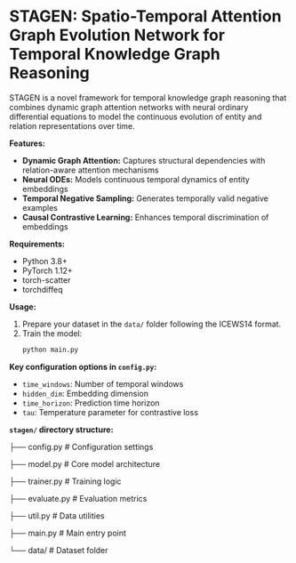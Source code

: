 # STAGEN: Spatio-Temporal Attention Graph Evolution Network for Temporal Knowledge Graph Reasoning

STAGEN is a novel framework for temporal knowledge graph reasoning that combines dynamic graph attention networks with neural ordinary differential equations to model the continuous evolution of entity and relation representations over time.

**Features:**

* **Dynamic Graph Attention:** Captures structural dependencies with relation-aware attention mechanisms
* **Neural ODEs:** Models continuous temporal dynamics of entity embeddings
* **Temporal Negative Sampling:** Generates temporally valid negative examples
* **Causal Contrastive Learning:** Enhances temporal discrimination of embeddings

**Requirements:**

* Python 3.8+
* PyTorch 1.12+
* torch-scatter
* torchdiffeq

**Usage:**

1.  Prepare your dataset in the `data/` folder following the ICEWS14 format.
2.  Train the model:
    ```bash
    python main.py
    ```

**Key configuration options in `config.py`:**

* `time_windows`: Number of temporal windows
* `hidden_dim`: Embedding dimension
* `time_horizon`: Prediction time horizon
* `tau`: Temperature parameter for contrastive loss

**`stagen/` directory structure:**

├── config.py       # Configuration settings

├── model.py        # Core model architecture

├── trainer.py      # Training logic

├── evaluate.py     # Evaluation metrics

├── util.py         # Data utilities

├── main.py         # Main entry point

└── data/           # Dataset folder

